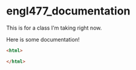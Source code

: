 # engl477_documentation

This is for a class I'm taking right now.

Here is some documentation!

```html
<html>

</html>
```
